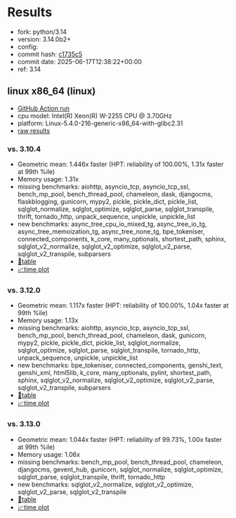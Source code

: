 # Results

- fork: python/3.14
- version: 3.14.0b2+
- config: 
- commit hash: [c1735c5](https://github.com/python/cpython/commit/c1735c5)
- commit date: 2025-06-17T12:38:22+00:00
- ref: 3.14

## linux x86_64 (linux)

- [GitHub Action run](https://github.com/faster-cpython/benchmarking/actions/runs/15688694657)
- cpu model: Intel(R) Xeon(R) W-2255 CPU @ 3.70GHz
- platform: Linux-5.4.0-216-generic-x86_64-with-glibc2.31
- [raw results](bm-20250617-linux-x86_64-python-3.14-3.14.0b2%2B-c1735c5.json)

### vs. 3.10.4

- Geometric mean: 1.446x faster (HPT: reliability of 100.00%, 1.31x faster at 99th %ile)
- Memory usage: 1.31x
- missing benchmarks: aiohttp, asyncio_tcp, asyncio_tcp_ssl, bench_mp_pool, bench_thread_pool, chameleon, dask, djangocms, flaskblogging, gunicorn, mypy2, pickle, pickle_dict, pickle_list, sqlglot_normalize, sqlglot_optimize, sqlglot_parse, sqlglot_transpile, thrift, tornado_http, unpack_sequence, unpickle, unpickle_list
- new benchmarks: async_tree_cpu_io_mixed_tg, async_tree_io_tg, async_tree_memoization_tg, async_tree_none_tg, bpe_tokeniser, connected_components, k_core, many_optionals, shortest_path, sphinx, sqlglot_v2_normalize, sqlglot_v2_optimize, sqlglot_v2_parse, sqlglot_v2_transpile, subparsers
- [📄table](bm-20250617-linux-x86_64-python-3.14-3.14.0b2%2B-c1735c5-vs-3.10.4.md)
- [📈time plot](bm-20250617-linux-x86_64-python-3.14-3.14.0b2%2B-c1735c5-vs-3.10.4.svg)

### vs. 3.12.0

- Geometric mean: 1.117x faster (HPT: reliability of 100.00%, 1.04x faster at 99th %ile)
- Memory usage: 1.13x
- missing benchmarks: aiohttp, asyncio_tcp, asyncio_tcp_ssl, bench_mp_pool, bench_thread_pool, chameleon, dask, gunicorn, mypy2, pickle, pickle_dict, pickle_list, sqlglot_normalize, sqlglot_optimize, sqlglot_parse, sqlglot_transpile, tornado_http, unpack_sequence, unpickle, unpickle_list
- new benchmarks: bpe_tokeniser, connected_components, genshi_text, genshi_xml, html5lib, k_core, many_optionals, pylint, shortest_path, sphinx, sqlglot_v2_normalize, sqlglot_v2_optimize, sqlglot_v2_parse, sqlglot_v2_transpile, subparsers
- [📄table](bm-20250617-linux-x86_64-python-3.14-3.14.0b2%2B-c1735c5-vs-3.12.0.md)
- [📈time plot](bm-20250617-linux-x86_64-python-3.14-3.14.0b2%2B-c1735c5-vs-3.12.0.svg)

### vs. 3.13.0

- Geometric mean: 1.044x faster (HPT: reliability of 99.73%, 1.00x faster at 99th %ile)
- Memory usage: 1.06x
- missing benchmarks: bench_mp_pool, bench_thread_pool, chameleon, djangocms, gevent_hub, gunicorn, sqlglot_normalize, sqlglot_optimize, sqlglot_parse, sqlglot_transpile, thrift, tornado_http
- new benchmarks: sqlglot_v2_normalize, sqlglot_v2_optimize, sqlglot_v2_parse, sqlglot_v2_transpile
- [📄table](bm-20250617-linux-x86_64-python-3.14-3.14.0b2%2B-c1735c5-vs-3.13.0.md)
- [📈time plot](bm-20250617-linux-x86_64-python-3.14-3.14.0b2%2B-c1735c5-vs-3.13.0.svg)

